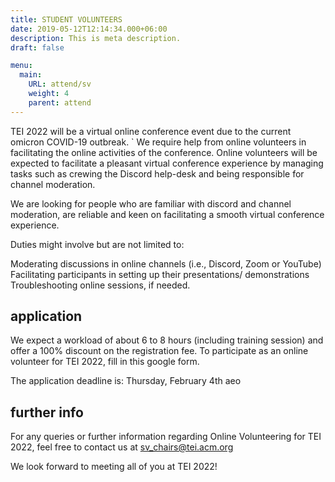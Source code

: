 ```yaml
---
title: STUDENT VOLUNTEERS
date: 2019-05-12T12:14:34.000+06:00
description: This is meta description.
draft: false

menu:
  main:
    URL: attend/sv
    weight: 4
    parent: attend
---
```


TEI 2022 will be a virtual online conference event due to the current omicron COVID-19 outbreak. `
We require help from online volunteers in facilitating the online activities of the conference. Online volunteers will be expected to facilitate a pleasant virtual conference experience by managing tasks such as crewing the Discord help-desk and being responsible for channel moderation.

We are looking for people who are familiar with discord and channel moderation, are reliable and keen on facilitating a smooth virtual conference experience.

Duties might involve but are not limited to:

Moderating discussions in online channels (i.e., Discord, Zoom or YouTube)
Facilitating participants in setting up their presentations/ demonstrations
Troubleshooting online sessions, if needed.

## application

We expect a workload of about 6 to 8 hours (including training session) and offer a 100% discount on the registration fee. To participate as an online volunteer for TEI 2022, fill in this google form.

The application deadline is:
Thursday, February 4th aeo

## further info

For any queries or further information regarding Online Volunteering for TEI 2022, feel free to contact us at sv_chairs@tei.acm.org

We look forward to meeting all of you at TEI 2022!
